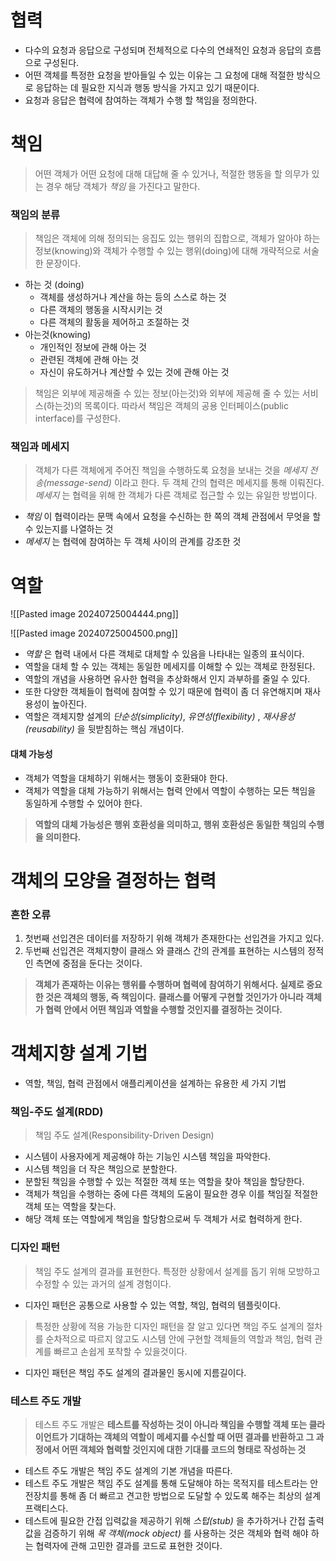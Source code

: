 
# 협력
- 다수의 요청과 응답으로 구성되며 전체적으로 다수의 연쇄적인 요청과 응답의 흐름으로 구성된다.
- 어떤 객체를 특정한 요청을 받아들일 수 있는 이유는 그 요청에 대해 적절한 방식으로 응답하는 데 필요한 지식과 행동 방식을  가지고 있기 때문이다.
- 요청과 응답은 협력에 참여하는 객체가 수행 할 책임을 정의한다.
# 책임
> 어떤 객체가 어떤 요청에 대해 대답해 줄 수 있거나, 적절한 행동을 할 의무가 있는 경우 해당 객체가 *책임* 을 가진다고 말한다.

### 책임의 분류
> 책임은 객체에 의해 정의되는 응집도 있는 행위의 집합으로, 객체가 알아야 하는 정보(knowing)와 객체가 수행할 수 있는 행위(doing)에 대해 개략적으로 서술한 문장이다.

- 하는 것 (doing)
	- 객체를 생성하거나 계산을 하는 등의 스스로 하는 것
	- 다른 객체의 행동을 시작시키는 것
	- 다른 객체의 활동을 제어하고 조절하는 것
- 아는것(knowing)
	- 개인적인 정보에 관해 아는 것
	- 관련된 객체에 관해 아는 것
	- 자신이 유도하거나 계산할 수 있는 것에 관해 아는 것


> 책임은 외부에 제공해줄 수 있는 정보(아는것)와 외부에 제공해 줄 수 있는 서비스(하는것)의 목록이다.
> 따라서 책임은 객체의 공용 인터페이스(public interface)를 구성한다.


### 책임과 메세지
> 객체가 다른 객체에게 주어진 책임을 수행하도록 요청을 보내는 것을 *메세지 전송(message-send)* 이라고 한다.
> 두 객체 간의 협력은 메세지를 통해 이뤄진다.
> *메세지* 는 협력을 위해 한 객체가 다른 객체로 접근할 수 있는 유일한 방법이다.

- *책임* 이 협력이라는 문맥 속에서 요청을 수신하는 한 쪽의 객체 관점에서 무엇을 할 수 있는지를 나열하는 것
- *메세지* 는 협력에 참여하는 두 객체 사이의 관계를 강조한 것


# 역할
![[Pasted image 20240725004444.png]]

![[Pasted image 20240725004500.png]]

- *역할* 은 협력 내에서 다른 객체로 대체할 수 있음을 나타내는 일종의 표식이다.
- 역할을 대체 할 수 있는 객체는 동일한 메세지를 이해할 수 있는 객체로 한정된다.
- 역할의 개념을 사용하면 유사한 협력을 추상화해서 인지 과부하를 줄일 수 있다.
- 또한 다양한 객체들이 협력에 참여할 수 있기 때문에 협력이 좀 더 유연해지며 재사용성이 높아진다.
- 역할은 객체지향 설계의 *단순성(simplicity)*, *유연성(flexibility)* , *재사용성(reusability)* 을 뒷받침하는 핵심 개념이다.

#### 대체 가능성
- 객체가 역할을 대체하기 위해서는 행동이 호환돼야 한다.
- 객체가 역할을 대체 가능하기 위해서는 협력 안에서 역할이 수행하는 모든 책임을 동일하게 수행할 수 있어야 한다.

> **역할의 대체 가능성은 행위 호환성을 의미하고, 행위 호환성은 동일한 책임의 수행을 의미한다.** 


# 객체의 모양을 결정하는 협력

### 흔한 오류
1. 첫번째 선입견은 데이터를 저장하기 위해 객체가 존재한다는 선입견을 가지고 있다.
2. 두번째 선입견은 객체지향이 클래스 와 클래스 간의 관계를 표현하는 시스템의 정적인 측면에 중점을 둔다는 것이다.

> **객체가 존재하는 이유는 행위를 수행하며 협력에 참여하기 위해서다.
> 실제로 중요한 것은 객체의 행동, 즉 책임이다.** 
> **클래스를 어떻게 구현할 것인가가 아니라 객체가 협력 안에서 어떤 책임과 역할을 수행할 것인지를 결정하는 것이다.** 


# 객체지향 설계 기법

- 역할, 책임, 협력 관점에서 애플리케이션을 설계하는 유용한 세 가지 기법

### 책임-주도 설계(RDD)
> 책임 주도 설계(Responsibility-Driven Design)

- 시스템이 사용자에게 제공해야 하는 기능인 시스템 책임을 파악한다.
- 시스템 책임을 더 작은 책임으로 분할한다.
- 분할된 책임을 수행할 수 있는 적절한 객체 또는 역할을 찾아 책임을 할당한다.
- 객체가 책임을 수행하는 중에 다른 객체의 도움이 필요한 경우 이를 책임질 적절한 객체 또는 역할을 찾는다.
- 해당 객체 또는 역할에게 책임을 할당함으로써 두 객체가 서로 협력하게 한다.

### 디자인 패턴
> 책임 주도 설계의 결과를 표현한다. 특정한 상황에서 설계를 돕기 위해 모방하고 수정할 수 있는 과거의 설계 경험이다.

- 디자인 패턴은 공통으로 사용할 수 있는 역할, 책임, 협력의 템플릿이다.

> 특정한 상황에 적용 가능한 디자인 패턴을 잘 알고 있다면 책임 주도 설계의 절차를 순차적으로 따르지 않고도 시스템 안에 구현할 객체들의 역할과 책임, 협력 관계를 빠르고 손쉽게 포착할 수 있을것이다.

- 디자인 패턴은 책임 주도 설계의 결과물인 동시에 지름길이다.

### 테스트 주도 개발
> 테스트 주도 개발은 **테스트를 작성하는 것이 아니라 책임을 수행할 객체 또는 클라이언트가 기대하는 객체의 역할이 메세지를 수신할 때 어떤 결과를 반환하고 그 과정에서 어떤 객체와 협력할 것인지에 대한 기대를 코드의 형태로 작성하는 것** 

- 테스트 주도 개발은 책임 주도 설계의 기본 개념을 따른다.
- 테스트 주도 개발은 책임 주도 설계를 통해 도달해야 하는 목적지를 테스트라는 안전장치를 통해 좀 더 빠르고 견고한 방법으로 도달할 수 있도록 해주는 최상의 설계 프랙티스다.
- 테스트에 필요한 간접 입력값을 제공하기 위해 *스텁(stub)* 을 추가하거나 간접 출력 값을 검증하기 위해 *목 객체(mock object)* 를 사용하는 것은 객체와 협력 해야 하는 협력자에 관해 고민한 결과를 코드로 표현한 것이다.







